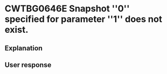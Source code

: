 # CWTBG0646E Snapshot ''0'' specified for parameter ''1'' does not exist.

## Explanation

## User response